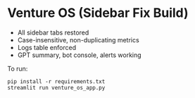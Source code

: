 # Venture OS (Sidebar Fix Build)

- All sidebar tabs restored
- Case-insensitive, non-duplicating metrics
- Logs table enforced
- GPT summary, bot console, alerts working

To run:
```
pip install -r requirements.txt
streamlit run venture_os_app.py
```
